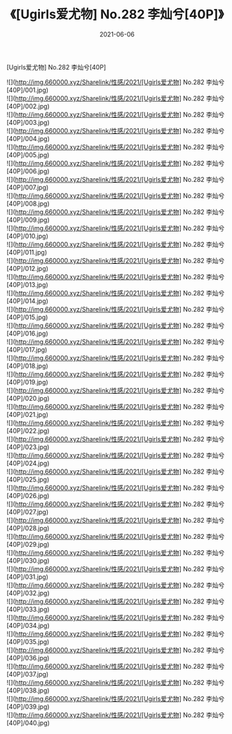﻿---
layout: post
title:  《[Ugirls爱尤物] No.282 李灿兮[40P]》
date:   2021-06-06
img: http://img.660000.xyz/Sharelink/性感/2021/[Ugirls爱尤物] No.282 李灿兮[40P]/000.jpg
categories: [美女, 清纯, 唯美]
---

[Ugirls爱尤物] No.282 李灿兮[40P]

  ![](http://img.660000.xyz/Sharelink/性感/2021/[Ugirls爱尤物] No.282 李灿兮[40P]/001.jpg) <br> ![](http://img.660000.xyz/Sharelink/性感/2021/[Ugirls爱尤物] No.282 李灿兮[40P]/002.jpg) <br> ![](http://img.660000.xyz/Sharelink/性感/2021/[Ugirls爱尤物] No.282 李灿兮[40P]/003.jpg) <br> ![](http://img.660000.xyz/Sharelink/性感/2021/[Ugirls爱尤物] No.282 李灿兮[40P]/004.jpg) <br> ![](http://img.660000.xyz/Sharelink/性感/2021/[Ugirls爱尤物] No.282 李灿兮[40P]/005.jpg) <br> ![](http://img.660000.xyz/Sharelink/性感/2021/[Ugirls爱尤物] No.282 李灿兮[40P]/006.jpg) <br> ![](http://img.660000.xyz/Sharelink/性感/2021/[Ugirls爱尤物] No.282 李灿兮[40P]/007.jpg) <br> ![](http://img.660000.xyz/Sharelink/性感/2021/[Ugirls爱尤物] No.282 李灿兮[40P]/008.jpg) <br> ![](http://img.660000.xyz/Sharelink/性感/2021/[Ugirls爱尤物] No.282 李灿兮[40P]/009.jpg) <br> ![](http://img.660000.xyz/Sharelink/性感/2021/[Ugirls爱尤物] No.282 李灿兮[40P]/010.jpg) <br> ![](http://img.660000.xyz/Sharelink/性感/2021/[Ugirls爱尤物] No.282 李灿兮[40P]/011.jpg) <br> ![](http://img.660000.xyz/Sharelink/性感/2021/[Ugirls爱尤物] No.282 李灿兮[40P]/012.jpg) <br> ![](http://img.660000.xyz/Sharelink/性感/2021/[Ugirls爱尤物] No.282 李灿兮[40P]/013.jpg) <br> ![](http://img.660000.xyz/Sharelink/性感/2021/[Ugirls爱尤物] No.282 李灿兮[40P]/014.jpg) <br> ![](http://img.660000.xyz/Sharelink/性感/2021/[Ugirls爱尤物] No.282 李灿兮[40P]/015.jpg) <br> ![](http://img.660000.xyz/Sharelink/性感/2021/[Ugirls爱尤物] No.282 李灿兮[40P]/016.jpg) <br> ![](http://img.660000.xyz/Sharelink/性感/2021/[Ugirls爱尤物] No.282 李灿兮[40P]/017.jpg) <br> ![](http://img.660000.xyz/Sharelink/性感/2021/[Ugirls爱尤物] No.282 李灿兮[40P]/018.jpg) <br> ![](http://img.660000.xyz/Sharelink/性感/2021/[Ugirls爱尤物] No.282 李灿兮[40P]/019.jpg) <br> ![](http://img.660000.xyz/Sharelink/性感/2021/[Ugirls爱尤物] No.282 李灿兮[40P]/020.jpg) <br> ![](http://img.660000.xyz/Sharelink/性感/2021/[Ugirls爱尤物] No.282 李灿兮[40P]/021.jpg) <br> ![](http://img.660000.xyz/Sharelink/性感/2021/[Ugirls爱尤物] No.282 李灿兮[40P]/022.jpg) <br> ![](http://img.660000.xyz/Sharelink/性感/2021/[Ugirls爱尤物] No.282 李灿兮[40P]/023.jpg) <br> ![](http://img.660000.xyz/Sharelink/性感/2021/[Ugirls爱尤物] No.282 李灿兮[40P]/024.jpg) <br> ![](http://img.660000.xyz/Sharelink/性感/2021/[Ugirls爱尤物] No.282 李灿兮[40P]/025.jpg) <br> ![](http://img.660000.xyz/Sharelink/性感/2021/[Ugirls爱尤物] No.282 李灿兮[40P]/026.jpg) <br> ![](http://img.660000.xyz/Sharelink/性感/2021/[Ugirls爱尤物] No.282 李灿兮[40P]/027.jpg) <br> ![](http://img.660000.xyz/Sharelink/性感/2021/[Ugirls爱尤物] No.282 李灿兮[40P]/028.jpg) <br> ![](http://img.660000.xyz/Sharelink/性感/2021/[Ugirls爱尤物] No.282 李灿兮[40P]/029.jpg) <br> ![](http://img.660000.xyz/Sharelink/性感/2021/[Ugirls爱尤物] No.282 李灿兮[40P]/030.jpg) <br> ![](http://img.660000.xyz/Sharelink/性感/2021/[Ugirls爱尤物] No.282 李灿兮[40P]/031.jpg) <br> ![](http://img.660000.xyz/Sharelink/性感/2021/[Ugirls爱尤物] No.282 李灿兮[40P]/032.jpg) <br> ![](http://img.660000.xyz/Sharelink/性感/2021/[Ugirls爱尤物] No.282 李灿兮[40P]/033.jpg) <br> ![](http://img.660000.xyz/Sharelink/性感/2021/[Ugirls爱尤物] No.282 李灿兮[40P]/034.jpg) <br> ![](http://img.660000.xyz/Sharelink/性感/2021/[Ugirls爱尤物] No.282 李灿兮[40P]/035.jpg) <br> ![](http://img.660000.xyz/Sharelink/性感/2021/[Ugirls爱尤物] No.282 李灿兮[40P]/036.jpg) <br> ![](http://img.660000.xyz/Sharelink/性感/2021/[Ugirls爱尤物] No.282 李灿兮[40P]/037.jpg) <br> ![](http://img.660000.xyz/Sharelink/性感/2021/[Ugirls爱尤物] No.282 李灿兮[40P]/038.jpg) <br> ![](http://img.660000.xyz/Sharelink/性感/2021/[Ugirls爱尤物] No.282 李灿兮[40P]/039.jpg) <br> ![](http://img.660000.xyz/Sharelink/性感/2021/[Ugirls爱尤物] No.282 李灿兮[40P]/040.jpg) <br>